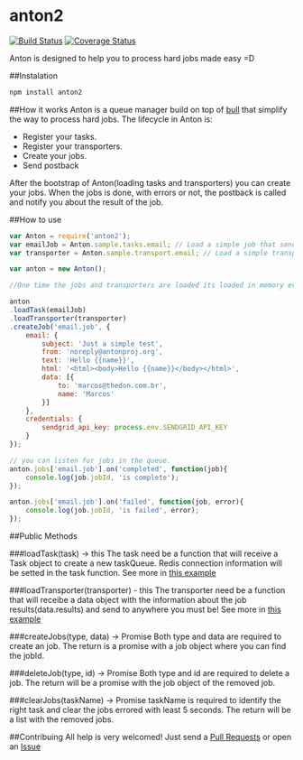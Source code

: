 # anton2
[![Build Status](https://travis-ci.org/antonproject/anton.svg)](https://travis-ci.org/antonproject/anton) [![Coverage Status](https://coveralls.io/repos/antonproject/anton/badge.svg?branch=master)](https://coveralls.io/r/antonproject/anton?branch=master)

Anton is designed to help you to process hard jobs made easy =D

##Instalation

```javascript
npm install anton2
```

##How it works
Anton is a queue manager build on top of [bull](https://npmjs.com/bull) that simplify the way to process hard jobs. The lifecycle in Anton is:

- Register your tasks.
- Register your transporters.
- Create your jobs.
- Send postback 

After the bootstrap of Anton(loading tasks and transporters) you can create your jobs.
When the jobs is done, with errors or not, the postback is called and notify you about the result of the job.

##How to use

```javascript
var Anton = require('anton2');
var emailJob = Anton.sample.tasks.email; // Load a simple job that send emails in batch.
var transporter = Anton.sample.transport.email; // Load a simple transport for the postback information about the jobs finished. On this case send to your email.

var anton = new Anton();

//One time the jobs and transporters are loaded its loaded in memory every time.

anton
.loadTask(emailJob)
.loadTransporter(transporter)
.createJob('email.job', {
	email: {
		subject: 'Just a simple test',
		from: 'noreply@antonproj.org',
		text: 'Hello {{name}}',
		html: '<html><body>Hello {{name}}</body></html>',
		data: [{ 
			to: 'marcos@thedon.com.br', 
			name: 'Marcos'
		}]
	},
	credentials: {
		sendgrid_api_key: process.env.SENDGRID_API_KEY
	}
});

// you can listen for jobs in the queue.
anton.jobs['email.job'].on('completed', function(job){
	console.log(job.jobId, 'is complete');
});

anton.jobs['email.job'].on('failed', function(job, error){
	console.log(job.jobId, 'is failed', error);
});

```

##Public Methods

###loadTask(task) -> this
The task need be a function that will receive a Task object to create a new taskQueue. Redis connection information will be setted in the task function. See more in [this example](https://github.com/antonproject/anton/blob/master/task/email.job.js)

###loadTransporter(transporter) - this
The transporter need be a function that will receibe a data object with the information about the job results(data.results) and send to anywhere you must be! See more in [this example](https://github.com/antonproject/anton/blob/master/transporter/email.js)

###createJobs(type, data) -> Promise
Both type and data are required to create an job. The return is a promise with a job object where you can find the jobId.

###deleteJob(type, id) -> Promise
Both type and id are required to delete a job. The return will be a promise with the job object of the removed job.

###clearJobs(taskName) -> Promise
taskName is required to identify the right task and clear the jobs errored with least 5 seconds. The return will be a list with the removed jobs.

##Contribuing
All help is very welcomed! Just send a [Pull Requests](https://github.com/antonproject/anton/pulls) or open an [Issue](https://github.com/antonproject/anton/issues)

